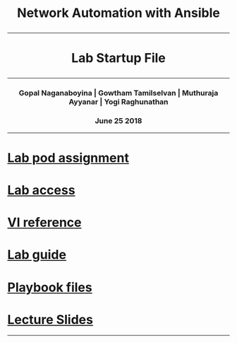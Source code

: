 # **<p align="center">Network Automation with Ansible</p>**
---
# **<p align="center">Lab Startup File</p>**

---
### **<p align="center">Gopal Naganaboyina | Gowtham Tamilselvan | Muthuraja Ayyanar | Yogi Raghunathan </p>**
### **<p align="center">June 25 2018</p>**

---
# [Lab pod assignment](./TECDEV-4500-Pod-Assignment.md)
# [Lab access](./lab-access.md)
# [VI reference](./vi-reference.md)
# [Lab guide](./Network-Automation-with-Ansible.md)
# [Playbook files](./playbooks)
# [Lecture Slides](./Network-Automation-with-Ansible.pdf)

---
